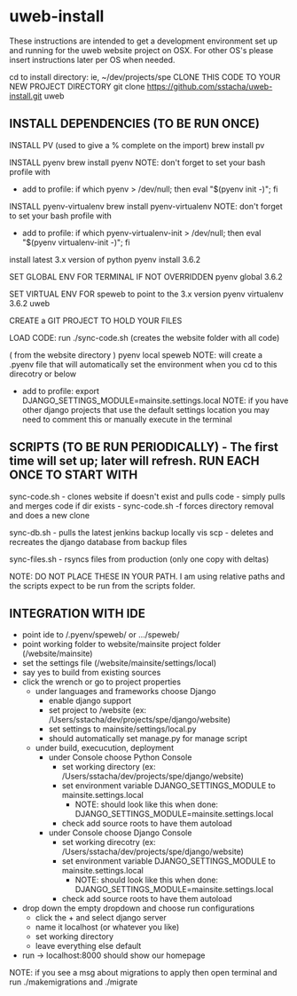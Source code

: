 # uweb-install
These instructions are intended to get a development environment set up and running for the uweb website project on OSX.  For other OS's please insert instructions later per OS when needed.

cd to install directory: ie, ~/dev/projects/spe
CLONE THIS CODE TO YOUR NEW PROJECT DIRECTORY
git clone https://github.com/sstacha/uweb-install.git uweb
    
INSTALL DEPENDENCIES (TO BE RUN ONCE) 
--------
INSTALL PV (used to give a % complete on the import)
brew install pv

INSTALL pyenv
brew install pyenv
NOTE: don't forget to set your bash profile with
- add to profile: if which pyenv > /dev/null; then eval "$(pyenv init -)"; fi

INSTALL pyenv-virtualenv
brew install pyenv-virtualenv
NOTE: don't forget to set your bash profile with
- add to profile: if which pyenv-virtualenv-init > /dev/null; then eval "$(pyenv virtualenv-init -)"; fi

install latest 3.x version of python
pyenv install 3.6.2

SET GLOBAL ENV FOR TERMINAL IF NOT OVERRIDDEN
pyenv global 3.6.2

SET VIRTUAL ENV FOR speweb to point to the 3.x version
pyenv virtualenv 3.6.2 uweb

CREATE a GIT PROJECT TO HOLD YOUR FILES


LOAD CODE: run ./sync-code.sh  (creates the website folder with all code)

( from the website directory )
pyenv local speweb
NOTE: will create a .pyenv file that will automatically set the environment when you cd to this direcotry or below
- add to profile: export DJANGO_SETTINGS_MODULE=mainsite.settings.local
NOTE: if you have other django projects that use the default settings location you may need to comment this or manually execute in the terminal


SCRIPTS (TO BE RUN PERIODICALLY) - The first time will set up; later will refresh. RUN EACH ONCE TO START WITH
--------

sync-code.sh
    - clones website if doesn't exist and pulls code
    - simply pulls and merges code if dir exists
    - sync-code.sh -f forces directory removal and does a new clone
        
sync-db.sh
    - pulls the latest jenkins backup locally vis scp
    - deletes and recreates the django database from backup files
    
sync-files.sh
    - rsyncs files from production (only one copy with deltas)
    
    
NOTE: DO NOT PLACE THESE IN YOUR PATH.  I am using relative paths and the scripts expect to be run from the scripts folder.
    
INTEGRATION WITH IDE
----------------------
 - point ide to <home>/.pyenv/speweb/ or .../speweb/
 - point working folder to website/mainsite project folder (<installdir>/website/mainsite)
 - set the settings file (<installdir>/website/mainsite/settings/local)
 - say yes to build from existing sources
 - click the wrench or go to project properties
    - under languages and frameworks choose Django
        - enable django support
        - set project to <install dir>/website (ex: /Users/sstacha/dev/projects/spe/django/website)
        - set settings to mainsite/settings/local.py
        - should automatically set manage.py for manage script
    - under build, execucution, deployment
        - under Console choose Python Console
            - set working directory (ex: /Users/sstacha/dev/projects/spe/django/website)
            - set environment variable DJANGO_SETTINGS_MODULE to mainsite.settings.local
                - NOTE: should look like this when done: DJANGO_SETTINGS_MODULE=mainsite.settings.local
            - check add source roots to have them autoload
        - under Console choose Django Console
            - set working direcotry (ex: /Users/sstacha/dev/projects/spe/django/website)
            - set environment variable DJANGO_SETTINGS_MODULE to mainsite.settings.local
                - NOTE: should look like this when done: DJANGO_SETTINGS_MODULE=mainsite.settings.local
            - check add source roots to have them autoload
 - drop down the empty dropdown and choose run configurations
    - click the + and select django server
    - name it localhost (or whatever you like)
    - set working directory
    - leave everything else default
 - run -> localhost:8000 should show our homepage
 
 NOTE: if you see a msg about migrations to apply then open terminal and run ./makemigrations and ./migrate
